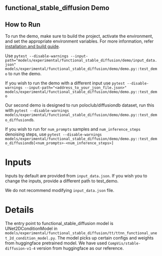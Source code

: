 ## functional_stable_diffusion Demo
## How to Run

To run the demo, make sure to build the project, activate the environment, and set the appropriate environment variables.
For more information, refer [installation and build guide](https://tenstorrent-metal.github.io/tt-metal/latest/get_started/get_started.html#install-and-build).

Use `pytest --disable-warnings --input-path="models/experimental/functional_stable_diffusion/demo/input_data.json" models/experimental/functional_stable_diffusion/demo/demo.py::test_demo` to run the demo.

If you wish to run the demo with a different input use `pytest --disable-warnings --input-path="<address_to_your_json_file.json>" models/experimental/functional_stable_diffusion/demo/demo.py::test_demo`

Our second demo is designed to run poloclub/diffusiondb dataset, run this with `pytest --disable-warnings models/experimental/functional_stable_diffusion/demo/demo.py::test_demo_diffusiondb`.

If you wish to run for `num_prompts` samples and `num_inference_steps` denoising steps, use `pytest --disable-warnings models/experimental/functional_stable_diffusion/demo/demo.py::test_demo_diffusiondb[<num_prompts>-<num_inference_steps>]`

# Inputs
Inputs by default are provided from `input_data.json`. If you wish you to change the inputs, provide a different path to test_demo.

We do not recommend modifying `input_data.json` file.

# Details
The entry point to  functional_stable_diffusion model is UNet2DConditionModel in `models/experimental/functional_stable_diffusion/tt/ttnn_functional_unet_2d_condition_model.py`. The model picks up certain configs and weights from huggingface pretrained model. We have used `CompVis/stable-diffusion-v1-4` version from huggingface as our reference.
